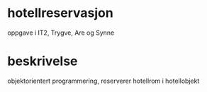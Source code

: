 # hotellreservasjon
oppgave i IT2, Trygve, Are og Synne
# beskrivelse
objektorientert programmering, 
reserverer hotellrom i hotellobjekt
